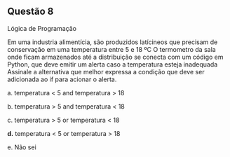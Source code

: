 

## Questão 8
Lógica de Programação

Em uma industria alimentícia, são produzidos latícineos que precisam de conservação em uma temperatura entre 5 e 18 ºC
O termometro da sala onde ficam armazenados até a distribuição se conecta com um código em Python, que deve emitir um alerta caso a temperatura esteja inadequada
Assinale a alternativa que melhor expressa a condição que deve ser adicionada ao if para acionar o alerta.

a. temperatura < 5 and temperatura > 18

b. temperatura > 5 and temperatura < 18

c. temperatura > 5 or temperatura < 18

**d.** temperatura < 5 or temperatura > 18

e. Não sei




